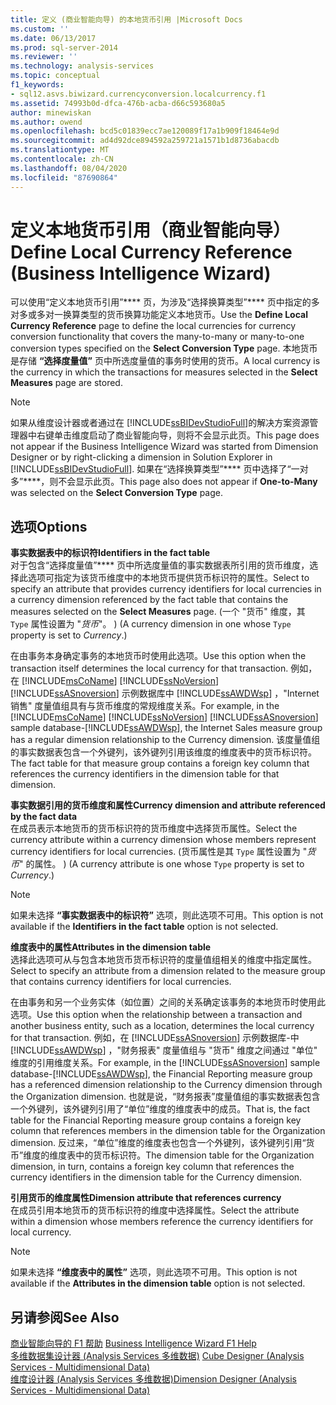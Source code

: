 ```yaml
---
title: 定义 (商业智能向导) 的本地货币引用 |Microsoft Docs
ms.custom: ''
ms.date: 06/13/2017
ms.prod: sql-server-2014
ms.reviewer: ''
ms.technology: analysis-services
ms.topic: conceptual
f1_keywords:
- sql12.asvs.biwizard.currencyconversion.localcurrency.f1
ms.assetid: 74993b0d-dfca-476b-acba-d66c593680a5
author: minewiskan
ms.author: owend
ms.openlocfilehash: bcd5c01839ecc7ae120089f17a1b909f18464e9d
ms.sourcegitcommit: ad4d92dce894592a259721a1571b1d8736abacdb
ms.translationtype: MT
ms.contentlocale: zh-CN
ms.lasthandoff: 08/04/2020
ms.locfileid: "87690864"
---
```

# <a name="define-local-currency-reference-business-intelligence-wizard"></a><span data-ttu-id="0b5bb-102">定义本地货币引用（商业智能向导）</span><span class="sxs-lookup"><span data-stu-id="0b5bb-102">Define Local Currency Reference (Business Intelligence Wizard)</span></span>
  <span data-ttu-id="0b5bb-103">可以使用“定义本地货币引用”\*\*\*\* 页，为涉及“选择换算类型”\*\*\*\* 页中指定的多对多或多对一换算类型的货币换算功能定义本地货币。</span><span class="sxs-lookup"><span data-stu-id="0b5bb-103">Use the **Define Local Currency Reference** page to define the local currencies for currency conversion functionality that covers the many-to-many or many-to-one conversion types specified on the **Select Conversion Type** page.</span></span> <span data-ttu-id="0b5bb-104">本地货币是存储 **“选择度量值”** 页中所选度量值的事务时使用的货币。</span><span class="sxs-lookup"><span data-stu-id="0b5bb-104">A local currency is the currency in which the transactions for measures selected in the **Select Measures** page are stored.</span></span>  
  
> [!NOTE]  
>  <span data-ttu-id="0b5bb-105">如果从维度设计器或者通过在 [!INCLUDE[ssBIDevStudioFull](../includes/ssbidevstudiofull-md.md)]的解决方案资源管理器中右键单击维度启动了商业智能向导，则将不会显示此页。</span><span class="sxs-lookup"><span data-stu-id="0b5bb-105">This page does not appear if the Business Intelligence Wizard was started from Dimension Designer or by right-clicking a dimension in Solution Explorer in [!INCLUDE[ssBIDevStudioFull](../includes/ssbidevstudiofull-md.md)].</span></span> <span data-ttu-id="0b5bb-106">如果在“选择换算类型”\*\*\*\* 页中选择了“一对多”\*\*\*\*，则不会显示此页。</span><span class="sxs-lookup"><span data-stu-id="0b5bb-106">This page also does not appear if **One-to-Many** was selected on the **Select Conversion Type** page.</span></span>  
  
## <a name="options"></a><span data-ttu-id="0b5bb-107">选项</span><span class="sxs-lookup"><span data-stu-id="0b5bb-107">Options</span></span>  
 <span data-ttu-id="0b5bb-108">**事实数据表中的标识符**</span><span class="sxs-lookup"><span data-stu-id="0b5bb-108">**Identifiers in the fact table**</span></span>  
 <span data-ttu-id="0b5bb-109">对于包含“选择度量值”\*\*\*\* 页中所选度量值的事实数据表所引用的货币维度，选择此选项可指定为该货币维度中的本地货币提供货币标识符的属性。</span><span class="sxs-lookup"><span data-stu-id="0b5bb-109">Select to specify an attribute that provides currency identifiers for local currencies in a currency dimension referenced by the fact table that contains the measures selected on the **Select Measures** page.</span></span> <span data-ttu-id="0b5bb-110"> (一个 "货币" 维度，其 `Type` 属性设置为 "*货币*"。 ) </span><span class="sxs-lookup"><span data-stu-id="0b5bb-110">(A currency dimension in one whose `Type` property is set to *Currency*.)</span></span>  
  
 <span data-ttu-id="0b5bb-111">在由事务本身确定事务的本地货币时使用此选项。</span><span class="sxs-lookup"><span data-stu-id="0b5bb-111">Use this option when the transaction itself determines the local currency for that transaction.</span></span> <span data-ttu-id="0b5bb-112">例如，在 [!INCLUDE[msCoName](../includes/msconame-md.md)] [!INCLUDE[ssNoVersion](../includes/ssnoversion-md.md)] [!INCLUDE[ssASnoversion](../includes/ssasnoversion-md.md)] 示例数据库中 [!INCLUDE[ssAWDWsp](../includes/ssawdwsp-md.md)] ，"Internet 销售" 度量值组具有与货币维度的常规维度关系。</span><span class="sxs-lookup"><span data-stu-id="0b5bb-112">For example, in the [!INCLUDE[msCoName](../includes/msconame-md.md)] [!INCLUDE[ssNoVersion](../includes/ssnoversion-md.md)] [!INCLUDE[ssASnoversion](../includes/ssasnoversion-md.md)] sample database-[!INCLUDE[ssAWDWsp](../includes/ssawdwsp-md.md)], the Internet Sales measure group has a regular dimension relationship to the Currency dimension.</span></span> <span data-ttu-id="0b5bb-113">该度量值组的事实数据表包含一个外键列，该外键列引用该维度的维度表中的货币标识符。</span><span class="sxs-lookup"><span data-stu-id="0b5bb-113">The fact table for that measure group contains a foreign key column that references the currency identifiers in the dimension table for that dimension.</span></span>  
  
 <span data-ttu-id="0b5bb-114">**事实数据引用的货币维度和属性**</span><span class="sxs-lookup"><span data-stu-id="0b5bb-114">**Currency dimension and attribute referenced by the fact data**</span></span>  
 <span data-ttu-id="0b5bb-115">在成员表示本地货币的货币标识符的货币维度中选择货币属性。</span><span class="sxs-lookup"><span data-stu-id="0b5bb-115">Select the currency attribute within a currency dimension whose members represent currency identifiers for local currencies.</span></span> <span data-ttu-id="0b5bb-116"> (货币属性是其 `Type` 属性设置为 "*货币*" 的属性。 ) </span><span class="sxs-lookup"><span data-stu-id="0b5bb-116">(A currency attribute is one whose `Type` property is set to *Currency*.)</span></span>  
  
> [!NOTE]  
>  <span data-ttu-id="0b5bb-117"> 如果未选择 **“事实数据表中的标识符”** 选项，则此选项不可用。</span><span class="sxs-lookup"><span data-stu-id="0b5bb-117">This option is not available if the **Identifiers in the fact table** option is not selected.</span></span>  
  
 <span data-ttu-id="0b5bb-118">**维度表中的属性**</span><span class="sxs-lookup"><span data-stu-id="0b5bb-118">**Attributes in the dimension table**</span></span>  
 <span data-ttu-id="0b5bb-119">选择此选项可从与包含本地货币货币标识符的度量值组相关的维度中指定属性。</span><span class="sxs-lookup"><span data-stu-id="0b5bb-119">Select to specify an attribute from a dimension related to the measure group that contains currency identifiers for local currencies.</span></span>  
  
 <span data-ttu-id="0b5bb-120">在由事务和另一个业务实体（如位置）之间的关系确定该事务的本地货币时使用此选项。</span><span class="sxs-lookup"><span data-stu-id="0b5bb-120">Use this option when the relationship between a transaction and another business entity, such as a location, determines the local currency for that transaction.</span></span> <span data-ttu-id="0b5bb-121">例如，在 [!INCLUDE[ssASnoversion](../includes/ssasnoversion-md.md)] 示例数据库-中 [!INCLUDE[ssAWDWsp](../includes/ssawdwsp-md.md)] ，"财务报表" 度量值组与 "货币" 维度之间通过 "单位" 维度的引用维度关系。</span><span class="sxs-lookup"><span data-stu-id="0b5bb-121">For example, in the [!INCLUDE[ssASnoversion](../includes/ssasnoversion-md.md)] sample database-[!INCLUDE[ssAWDWsp](../includes/ssawdwsp-md.md)], the Financial Reporting measure group has a referenced dimension relationship to the Currency dimension through the Organization dimension.</span></span> <span data-ttu-id="0b5bb-122">也就是说，“财务报表”度量值组的事实数据表包含一个外键列，该外键列引用了“单位”维度的维度表中的成员。</span><span class="sxs-lookup"><span data-stu-id="0b5bb-122">That is, the fact table for the Financial Reporting measure group contains a foreign key column that references members in the dimension table for the Organization dimension.</span></span> <span data-ttu-id="0b5bb-123">反过来，“单位”维度的维度表也包含一个外键列，该外键列引用“货币”维度的维度表中的货币标识符。</span><span class="sxs-lookup"><span data-stu-id="0b5bb-123">The dimension table for the Organization dimension, in turn, contains a foreign key column that references the currency identifiers in the dimension table for the Currency dimension.</span></span>  
  
 <span data-ttu-id="0b5bb-124">**引用货币的维度属性**</span><span class="sxs-lookup"><span data-stu-id="0b5bb-124">**Dimension attribute that references currency**</span></span>  
 <span data-ttu-id="0b5bb-125">在成员引用本地货币的货币标识符的维度中选择属性。</span><span class="sxs-lookup"><span data-stu-id="0b5bb-125">Select the attribute within a dimension whose members reference the currency identifiers for local currency.</span></span>  
  
> [!NOTE]  
>  <span data-ttu-id="0b5bb-126"> 如果未选择 **“维度表中的属性”** 选项，则此选项不可用。</span><span class="sxs-lookup"><span data-stu-id="0b5bb-126">This option is not available if the **Attributes in the dimension table** option is not selected.</span></span>  
  
## <a name="see-also"></a><span data-ttu-id="0b5bb-127">另请参阅</span><span class="sxs-lookup"><span data-stu-id="0b5bb-127">See Also</span></span>  
 <span data-ttu-id="0b5bb-128">[商业智能向导的 F1 帮助](business-intelligence-wizard-f1-help.md) </span><span class="sxs-lookup"><span data-stu-id="0b5bb-128">[Business Intelligence Wizard F1 Help](business-intelligence-wizard-f1-help.md) </span></span>  
 <span data-ttu-id="0b5bb-129">[多维数据集设计器 &#40;Analysis Services 多维数据&#41;](cube-designer-analysis-services-multidimensional-data.md) </span><span class="sxs-lookup"><span data-stu-id="0b5bb-129">[Cube Designer &#40;Analysis Services - Multidimensional Data&#41;](cube-designer-analysis-services-multidimensional-data.md) </span></span>  
 [<span data-ttu-id="0b5bb-130">维度设计器 &#40;Analysis Services 多维数据&#41;</span><span class="sxs-lookup"><span data-stu-id="0b5bb-130">Dimension Designer &#40;Analysis Services - Multidimensional Data&#41;</span></span>](dimension-designer-analysis-services-multidimensional-data.md)  
  
  
